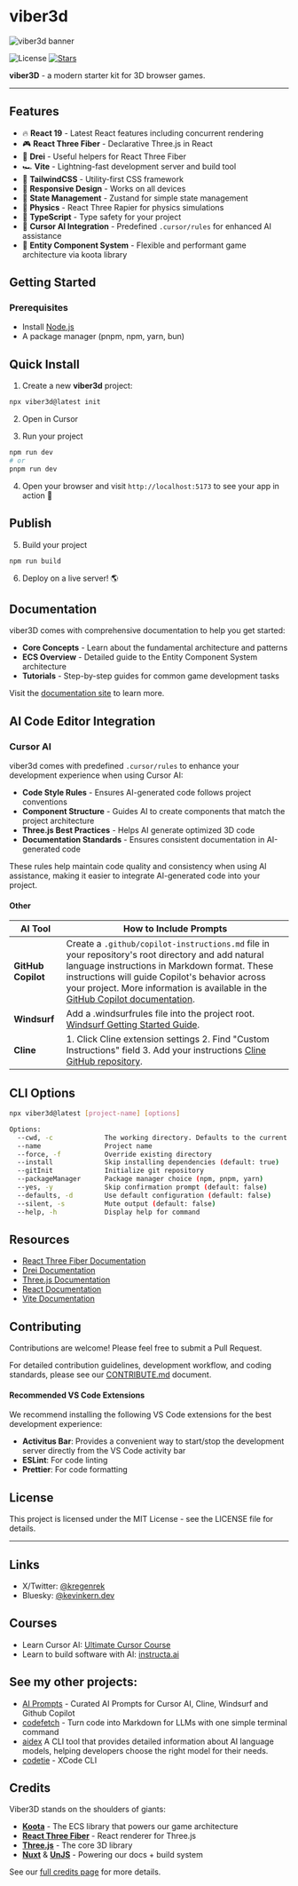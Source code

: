 # viber3d

![viber3d banner](/public/images/banner.png)
<p>
  <img src="https://img.shields.io/badge/License-MIT-yellow?style=flat&colorA=18181B&colorB=28CF8D" alt="License">
  <a href="https://github.com/instructa/viber3d/stargazers"><img src="https://img.shields.io/github/stars/instructa/viber3d.svg?style=flat&colorA=18181B&colorB=28CF8D" alt="Stars"></a>
</p>

**viber3D** - a modern starter kit for 3D browser games.

---

## Features

- 🔥 **React 19** - Latest React features including concurrent rendering
- 🎮 **React Three Fiber** - Declarative Three.js in React
- 🧰 **Drei** - Useful helpers for React Three Fiber
- 🏎️ **Vite** - Lightning-fast development server and build tool
- 🎨 **TailwindCSS** - Utility-first CSS framework
- 📱 **Responsive Design** - Works on all devices
- 🧠 **State Management** - Zustand for simple state management
- 🔋 **Physics** - React Three Rapier for physics simulations
- 📏 **TypeScript** - Type safety for your project
- 🤖 **Cursor AI Integration** - Predefined `.cursor/rules` for enhanced AI assistance
- 🧩 **Entity Component System** - Flexible and performant game architecture via koota library

## Getting Started

### Prerequisites

- Install [Node.js](https://nodejs.org/en/download)
- A package manager (pnpm, npm, yarn, bun)

## Quick Install

1. Create a new **viber3d** project:
```bash
npx viber3d@latest init
```

2. Open in Cursor

3. Run your project
```bash
npm run dev
# or
pnpm run dev
```

4. Open your browser and visit `http://localhost:5173` to see your app in action 🥳

## Publish

5. Build your project
```
npm run build
```

6. Deploy on a live server! 🌎

## Documentation

viber3D comes with comprehensive documentation to help you get started:

- **Core Concepts** - Learn about the fundamental architecture and patterns
- **ECS Overview** - Detailed guide to the Entity Component System architecture
- **Tutorials** - Step-by-step guides for common game development tasks

Visit the [documentation site](/docs/viber3d-docs) to learn more.

## AI Code Editor Integration

### Cursor AI

viber3d comes with predefined `.cursor/rules` to enhance your development experience when using Cursor AI:

- **Code Style Rules** - Ensures AI-generated code follows project conventions
- **Component Structure** - Guides AI to create components that match the project architecture
- **Three.js Best Practices** - Helps AI generate optimized 3D code
- **Documentation Standards** - Ensures consistent documentation in AI-generated code

These rules help maintain code quality and consistency when using AI assistance, making it easier to integrate AI-generated code into your project.

#### Other

| AI Tool           | How to Include Prompts                                                                                                                                                                                                                 |
|-------------------|-----------------------------------------------------------------------------------------------------------------------------------------------------------------------------------------------------------------------------------------|
| **GitHub Copilot**| Create a `.github/copilot-instructions.md` file in your repository's root directory and add natural language instructions in Markdown format. These instructions will guide Copilot's behavior across your project. More information is available in the [GitHub Copilot documentation](https://docs.github.com/copilot/customizing-copilot/adding-custom-instructions-for-github-copilot). |
| **Windsurf**      | Add a .windsurfrules file into the project root. [Windsurf Getting Started Guide](https://docs.codeium.com/windsurf/getting-started). |
| **Cline**         | 1. Click Cline extension settings 2. Find "Custom Instructions" field 3. Add your instructions  [Cline GitHub repository](https://cline.bot/faq). |

## CLI Options

```bash
npx viber3d@latest [project-name] [options]

Options:
  --cwd, -c             The working directory. Defaults to the current directory
  --name                Project name
  --force, -f           Override existing directory
  --install             Skip installing dependencies (default: true)
  --gitInit             Initialize git repository
  --packageManager      Package manager choice (npm, pnpm, yarn)
  --yes, -y             Skip confirmation prompt (default: false)
  --defaults, -d        Use default configuration (default: false)
  --silent, -s          Mute output (default: false)
  --help, -h            Display help for command
```

## Resources

- [React Three Fiber Documentation](https://docs.pmnd.rs/react-three-fiber)
- [Drei Documentation](https://github.com/pmndrs/drei)
- [Three.js Documentation](https://threejs.org/docs/)
- [React Documentation](https://react.dev/)
- [Vite Documentation](https://vitejs.dev/guide/)

## Contributing

Contributions are welcome! Please feel free to submit a Pull Request.

For detailed contribution guidelines, development workflow, and coding standards, please see our [CONTRIBUTE.md](CONTRIBUTE.md) document.


#### Recommended VS Code Extensions

We recommend installing the following VS Code extensions for the best development experience:

- **Activitus Bar**: Provides a convenient way to start/stop the development server directly from the VS Code activity bar
- **ESLint**: For code linting
- **Prettier**: For code formatting

## License

This project is licensed under the MIT License - see the LICENSE file for details.

---

## Links

- X/Twitter: [@kregenrek](https://x.com/kregenrek)
- Bluesky: [@kevinkern.dev](https://bsky.app/profile/kevinkern.dev)

## Courses
- Learn Cursor AI: [Ultimate Cursor Course](https://www.instructa.ai/en/cursor-ai)
- Learn to build software with AI: [instructa.ai](https://www.instructa.ai)

## See my other projects:

* [AI Prompts](https://github.com/instructa/ai-prompts/blob/main/README.md) - Curated AI Prompts for Cursor AI, Cline, Windsurf and Github Copilot
* [codefetch](https://github.com/regenrek/codefetch) - Turn code into Markdown for LLMs with one simple terminal command
* [aidex](https://github.com/regenrek/aidex) A CLI tool that provides detailed information about AI language models, helping developers choose the right model for their needs.
* [codetie](https://github.com/codetie-ai/codetie) - XCode CLI

## Credits

Viber3D stands on the shoulders of giants:

- **[Koota](https://github.com/krispya/koota)** - The ECS library that powers our game architecture
- **[React Three Fiber](https://github.com/pmndrs/react-three-fiber)** - React renderer for Three.js
- **[Three.js](https://threejs.org/)** - The core 3D library
- **[Nuxt](https://nuxt.com/)** & **[UnJS](https://unjs.io/)** - Powering our docs + build system

See our [full credits page](/docs/viber3d-docs/content/7.credits) for more details.
